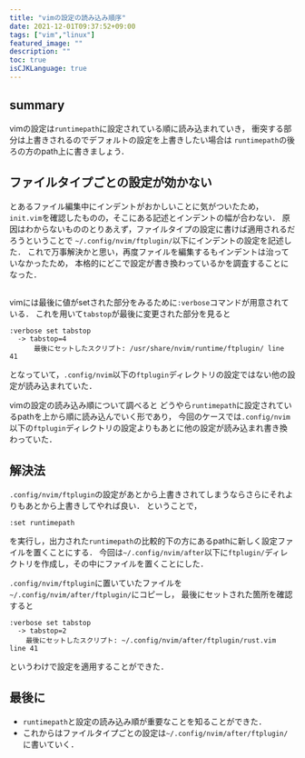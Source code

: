 ```yaml
---
title: "vimの設定の読み込み順序"
date: 2021-12-01T09:37:52+09:00
tags: ["vim","linux"]
featured_image: ""
description: ""
toc: true
isCJKLanguage: true
---
```


## summary
vimの設定は`runtimepath`に設定されている順に読み込まれていき，
衝突する部分は上書きされるのでデフォルトの設定を上書きしたい場合は
`runtimepath`の後ろの方のpath上に書きましょう．

## ファイルタイプごとの設定が効かない
とあるファイル編集中にインデントがおかしいことに気がついたため，
`init.vim`を確認したものの，そこにある記述とインデントの幅が合わない．
原因はわからないもののとりあえず，ファイルタイプの設定に書けば適用されるだろうということで
`~/.config/nvim/ftplugin/`以下にインデントの設定を記述した．
これで万事解決かと思い，再度ファイルを編集するもインデントは治っていなかったため，
本格的にどこで設定が書き換わっているかを調査することになった．

## 
vimには最後に値がsetされた部分をみるために`:verbose`コマンドが用意されている．
これを用いて`tabstop`が最後に変更された部分を見ると
```vim
:verbose set tabstop
  -> tabstop=4
      最後にセットしたスクリプト: /usr/share/nvim/runtime/ftplugin/ line 41
```
となっていて，`.config/nvim`以下の`ftplugin`ディレクトリの設定ではない他の設定が読み込まれていた．

vimの設定の読み込み順について調べると
どうやら`runtimepath`に設定されているpathを上から順に読み込んでいく形であり，
今回のケースでは`.config/nvim`以下の`ftplugin`ディレクトリの設定よりもあとに他の設定が読み込まれ書き換わっていた．

## 解決法
`.config/nvim/ftplugin`の設定があとから上書きされてしまうならさらにそれよりもあとから上書きしてやれば良い．
ということで，
```vim
:set runtimepath
```
を実行し，出力された`runtimepath`の比較的下の方にあるpathに新しく設定ファイルを置くことにする．
今回は`~/.config/nvim/after`以下に`ftplugin/`ディレクトリを作成し，その中にファイルを置くことにした．

`.config/nvim/ftplugin`に置いていたファイルを`~/.config/nvim/after/ftplugin/`にコピーし，
最後にセットされた箇所を確認すると
```
:verbose set tabstop
  -> tabstop=2
    最後にセットしたスクリプト: ~/.config/nvim/after/ftplugin/rust.vim line 41
```
というわけで設定を適用することができた．

## 最後に
- `runtimepath`と設定の読み込み順が重要なことを知ることができた．
- これからはファイルタイプごとの設定は`~/.config/nvim/after/ftplugin/`に書いていく．



